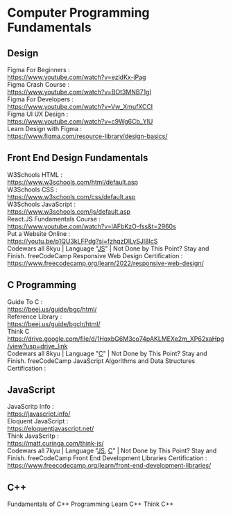 # Computer Programming Fundamentals
## Design
Figma For Beginners : <br/>
https://www.youtube.com/watch?v=ezldKx-jPag <br/>
Figma Crash Course : <br/>
https://www.youtube.com/watch?v=BOt3MNB71gI <br/>
Figma For Developers : <br/>
https://www.youtube.com/watch?v=Vw_XmufXCCI <br/>
Figma UI UX Design : <br/>
https://www.youtube.com/watch?v=c9Wg6Cb_YlU <br/>
Learn Design with Figma :  <br/>
https://www.figma.com/resource-library/design-basics/ <br/>

## Front End Design Fundamentals
W3Schools HTML : <br/>
https://www.w3schools.com/html/default.asp <br/>
W3Schools CSS : <br/>
https://www.w3schools.com/css/default.asp <br/>
W3Schools JavaScript : <br/>
https://www.w3schools.com/js/default.asp <br/>
React.JS Fundamentals Course : <br/>
https://www.youtube.com/watch?v=lAFbKzO-fss&t=2960s <br/>
Put a Website Online : <br/>
https://youtu.be/p1QU3kLFPdg?si=fzhqzDILvSJl8IcS <br/>
Codewars all 8kyu | Language "[JS](https://www.codewars.com/kata/search/javascript?q=&r%5B%5D=-8&xids=played&order_by=sort_date%20desc)" | Not Done by This Point? Stay and Finish.
freeCodeCamp Responsive Web Design Certification : <br/>
https://www.freecodecamp.org/learn/2022/responsive-web-design/ <br/>

## C Programming
Guide To C : <br/>
https://beej.us/guide/bgc/html/ <br/>
Reference Library : <br/>
https://beej.us/guide/bgclr/html/ <br/>
Think C <br/>
https://drive.google.com/file/d/1HqxbG6M3co74pAKLMEXe2m_XP62xaHpg/view?usp=drive_link <br/>
Codewars all 8kyu | Language "[C](https://www.codewars.com/kata/search/c?q=&r%5B%5D=-8&order_by=sort_date%20desc)" | Not Done by This Point? Stay and Finish.
freeCodeCamp JavaScript Algorithms and Data Structures Certification : <br/>

## JavaScript
JavaScritp Info : <br/>
https://javascript.info/ <br/>
Eloquent JavaScript : <br/>
https://eloquentjavascript.net/ <br/>
Think JavaScritp : <br/>
https://matt.curinga.com/think-js/ <br/>
Codewars all 7kyu | Language "[JS](https://www.codewars.com/kata/search/javascript?q=&r%5B%5D=-7&order_by=sort_date%20desc), [C]([https://www.codewars.com/kata/search/c?q=&r%5B%5D=-8&order_by=sort_date%20desc](https://www.codewars.com/kata/search/c?q=&r%5B%5D=-7&order_by=sort_date%20desc))" | Not Done by This Point? Stay and Finish.
freeCodeCamp Front End Development Libraries Certification : <br/>
https://www.freecodecamp.org/learn/front-end-development-libraries/ <br/>

## C++
Fundamentals of C++ Programming
Learn C++
Think C++
